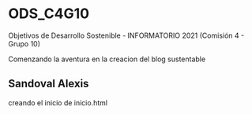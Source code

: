 # ODS_C4G10
Objetivos de Desarrollo Sostenible - INFORMATORIO 2021 (Comisión 4 - Grupo 10)

Comenzando la aventura en la creacion del blog sustentable

## Sandoval Alexis
creando el inicio de inicio.html